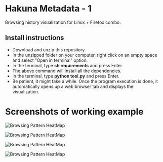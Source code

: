 # Hakuna Metadata - 1 
Browsing  history visualization for Linux + Firefox combo.

## Install instructions
- Download and unzip this repository.
- In the unzipped folder on your computer, right click on an empty space and select "Open in terminal" option.
- In the terminal, type **sh requirements** and press Enter.
- The above command will install all the dependencies.
- In the terminal, type **python tool.py** and press Enter.
- Be patient, it might take a while. Once the program execution is done, it automatically opens up a web browser tab and displays the visualization.

# Screenshots of working example

![Browsing Pattern HeatMap](https://github.com/sidtechnical/hakuna-metadata-1/blob/master/bh_heatmap.gif?raw=true  "Browsing Pattern HeatMap")

![Browsing Pattern HeatMap](https://github.com/sidtechnical/hakuna-metadata-1/blob/master/bh_anamoly.gif?raw=true  "Browsing Pattern Anamoly")

![Browsing Pattern HeatMap](https://github.com/sidtechnical/hakuna-metadata-1/blob/master/bh_search.gif?raw=true  "Browsing Pattern Search Keywords")

![Browsing Pattern HeatMap](https://github.com/sidtechnical/hakuna-metadata-1/blob/master/bh_heatmap.gif?raw=true  "Browsing Pattern HeatMap")



